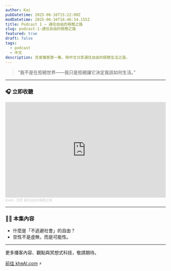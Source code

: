 ```yaml
---
author: Kai
pubDatetime: 2025-06-16T15:22:00Z
modDatetime: 2025-06-16T16:46:34.155Z
title: Podcast 1 — 通往自由的極簡之路
slug: podcast-1-通往自由的極簡之路
featured: true
draft: false
tags:
  - podcast
  - 中文
description: 克爱播客第一集，用中文分享通往自由的極簡生活之道。
---
```


> “我不是在拒絕世界——我只是拒絕讓它決定我該如何生活。”

---

### 🎧 立即收聽

<iframe width="100%" height="300" scrolling="no" frameborder="no" allow="autoplay" src="https://w.soundcloud.com/player/?url=https%3A//api.soundcloud.com/tracks/2114178393&color=%23ff5500&auto_play=true&hide_related=false&show_comments=true&show_user=true&show_reposts=false&show_teaser=true&visual=true"></iframe>

<div style="font-size: 10px; color: #cccccc; line-break: anywhere; word-break: normal; overflow: hidden; white-space: nowrap; text-overflow: ellipsis; font-family: Interstate,Lucida Grande,Lucida Sans Unicode,Lucida Sans,Garuda,Verdana,Tahoma,sans-serif; font-weight: 100;">
  <a href="https://soundcloud.com/kheai" title="kheAI" target="_blank" style="color: #cccccc; text-decoration: none;">kheAI</a> · 
  <a href="https://soundcloud.com/kheai/af77b63b-f3ba-407f-9a93-502104069942" title="克爱 通往自由的極簡之路" target="_blank" style="color: #cccccc; text-decoration: none;">克爱 通往自由的極簡之路</a>
</div>

---

### 🧘‍♂️ 本集內容

- 什麼是「不逃避社會」的自由？
- 空性不是虛無，而是可能性。

---

更多播客內容、觀點與冥想式科技，敬請期待。

[前往 kheAI.com](https://kheai.com) ⚡
